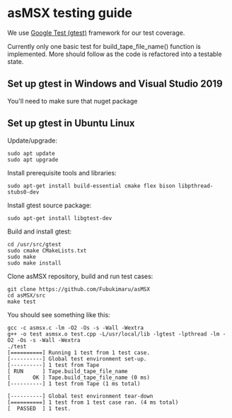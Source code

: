 # asMSX testing guide

We use [Google Test (gtest)](https://github.com/google/googletest/blob/master/googletest/docs/primer.md)
framework for our test coverage.

Currently only one basic test for build_tape_file_name() function is implemented.
More should follow as the code is refactored into a testable state.

## Set up gtest in Windows and Visual Studio 2019

You'll need to make sure that nuget package 

## Set up gtest in Ubuntu Linux

Update/upgrade:

    sudo apt update
    sudo apt upgrade

Install prerequisite tools and libraries:

    sudo apt-get install build-essential cmake flex bison libpthread-stubs0-dev

Install gtest source package:

    sudo apt-get install libgtest-dev

Build and install gtest:

    cd /usr/src/gtest
    sudo cmake CMakeLists.txt
    sudo make
    sudo make install

Clone asMSX repository, build and run test cases:

    git clone https://github.com/Fubukimaru/asMSX
    cd asMSX/src
    make test

You should see something like this:

```
gcc -c asmsx.c -lm -O2 -Os -s -Wall -Wextra
g++ -o test asmsx.o test.cpp -L/usr/local/lib -lgtest -lpthread -lm -O2 -Os -s -Wall -Wextra
./test
[==========] Running 1 test from 1 test case.
[----------] Global test environment set-up.
[----------] 1 test from Tape
[ RUN      ] Tape.build_tape_file_name
[       OK ] Tape.build_tape_file_name (0 ms)
[----------] 1 test from Tape (1 ms total)

[----------] Global test environment tear-down
[==========] 1 test from 1 test case ran. (4 ms total)
[  PASSED  ] 1 test.
```
